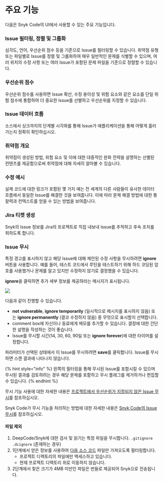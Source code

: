 # 주요 기능

다음은 Snyk Code의 UI에서 사용할 수 있는 주요 기능입니다.

### Issue 필터링, 정렬 및 그룹화

심각도, 언어, 우선순위 점수 등을 기준으로 Issue를 필터링할 수 있습니다. 취약점 유형 또는 파일별로 Issue를 정렬 및 그룹화하여 매우 일반적인 문제를 식별할 수 있으며, 여러 위치의 수정 사항 또는 여러 Issue가 포함된 문제 파일을 기준으로 정렬할 수 있습니다.

### 우선순위 점수

우선순위 점수를 사용하면 Issue 확산, 수정 용이성 및 위험 요소와 같은 요소를 단일 위험 점수에 통합하여 더 중요한 Issue를 선별하고 우선순위를 지정할 수 있습니다.

### Issue 데이터 흐름

소스에서 싱크까지의 단계별 시각화를 통해 Issue가 애플리케이션을 통해 어떻게 흘러가는지 정확히 확인하십시오.

### 취약점 개요

취약점이 생성된 방법, 위험 요소 및 이에 대한 대중적인 완화 전략을 설명하는 선별된 컨텐츠를 제공함으로써 취약점에 대해 자세히 알아볼 수 있습니다.

### 수정 예시

실제 코드에 대한 링크가 포함된 몇 가지 예는 전 세계의 다른 사람들이 유사한 데이터 흐름에서 동일한 Issue를 해결한 것을 보여줍니다. 이에 따라 문제 해결 방법에 대한 통찰력과 컨텍스트를 얻을 수 있는 방법을 보여줍니다.

### Jira 티켓 생성

Snyk의 Issue 정보를 Jira의 프로젝트로 직접 내보내 Issue를 추적하고 후속 조치를 취하도록 합니다.

### Issue 무시

특정 경고를 표시하지 않고 해당 Issue에 대해 제안된 수정 사항을 무시하려면 **ignore** 버튼을 사용합니다. 예를 들어, 테스트 코드에서 루틴을 테스트하기 위해 하드 코딩된 암호를 사용했거나 문제를 알고 있지만 수정하지 않기로 결정했을 수 있습니다.

**ignore**을 클릭하면 추가 세부 정보를 제공하라는 메시지가 표시됩니다.

![](../../../.gitbook/assets/snykcode-ignore-pic2.png)

다음과 같이 진행할 수 있습니다.

* **not vulnerable**, **ignore temporarily** (일시적으로 메시지를 표시하지 않음) 또는 **ignore permanently** (결코 수정하지 않음) 중 무엇으로 표시할지 선택합니다.
* comment box에 자신이나 동료에게 메모를 추가할 수 있습니다. 결정에 대한 간단한 설명을 작성하는 것이 좋습니다.
* Issue를 무시할 시간(14, 30, 60, 90일 또는 **ignore forever**)에 대한 타이머를 설정합니다.

파라미터가 선택된 상태에서 이 Issue를 무시하려면 **save**를 클릭합니다. Issue를 무시하면 스캔 결과에 나타나지 않습니다.

{% hint style="info" %}
왼쪽의 필터링을 통해 무시된 Issue를 포함시킬 수 있으며 무시된 결과를 검토하려는 경우 해당 문제를 포함하고 무시 플래그를 제거하거나 편집할 수 있습니다.
{% endhint %}

무시 기능 사용에 대한 자세한 내용은 [프로젝트에서 우선순위가 지정되지 않은 Issue 무시](../../../features/fixing-and-prioritizing-issues/issue-management/ignore-issues.md)를 참조하십시오.

Snyk Code가 무시 기능을 처리하는 방법에 대한 자세한 내용은 [Snyk Code의 Issue 무시](../../../features/fixing-and-prioritizing-issues/issue-management/ignore-issues.md)를 참조하십시오.

#### 파일 제외

1. DeepCode/Snyk에 대한 검사 및 읽기는 특정 파일을 무시합니다. `.gitignore` `.dcignore` (존재하는 경우)
2. 1단계에서 얻은 정보를 사용하여 [다음 소스 코드](https://docs.snyk.io/products/snyk-code/snyk-code-language-and-framework-support#supported-extensions) 파일만 가져오도록 필터링합니다.
   * 프로젝트 디렉토리의 파일에만 액세스하고 있습니다.
   * 현재 프로젝트 디렉토리 위로 이동하지 않습니다.
3. 2단계에서 찾은 크기가 4MB 미만인 파일은 번들로 제공되어 Snyk으로 전송됩니다.
